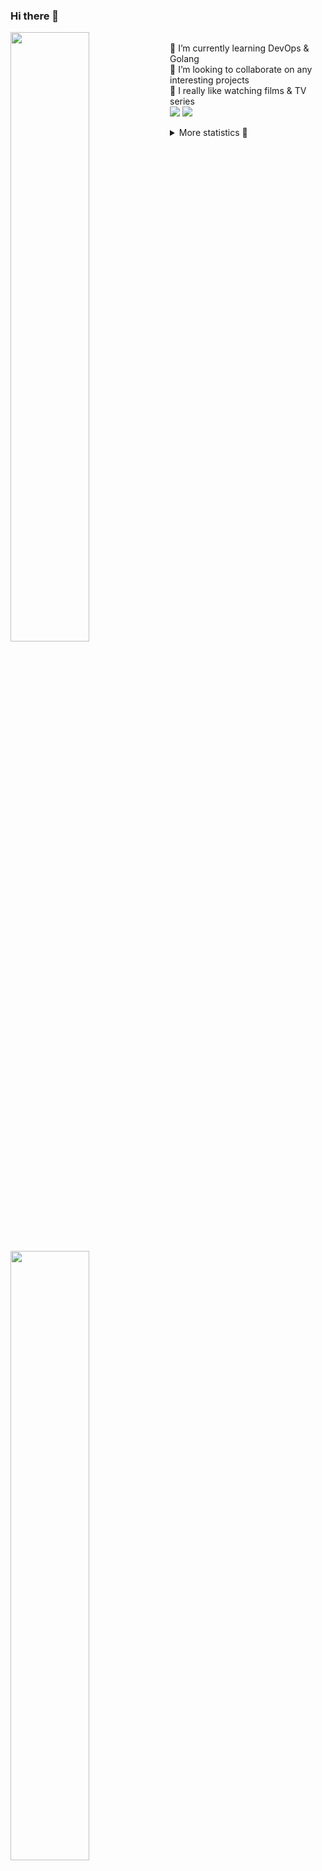 ### Hi there 👋


[<img align="left" width="50%" src="https://github-readme-stats.vercel.app/api?username=rufusnufus&hide=issues&show_icons=true&count_private=true&theme=transparent&title_color=FF6F40&text_color=FBF9F8&icon_color=F48242&hide_border=true&hide_title=true#gh-dark-mode-only">](https://metrics.lecoq.io/rufusnufus#gh-dark-mode-only)
[<img align="left" width="50%" src="https://github-readme-stats.vercel.app/api?username=rufusnufus&hide=issues&show_icons=true&count_private=true&theme=transparent&title_color=FF6533&text_color=4D4644&icon_color=FF8038&hide_border=true&hide_title=true#gh-light-mode-only">](https://metrics.lecoq.io/rufusnufus#gh-light-mode-only)

<p>
  <br>
  🌱 I’m currently learning DevOps & Golang</br>
  👯 I’m looking to collaborate on any interesting projects</br>
  🎥 I really like watching films & TV series</br>
  <a href="https://linkedin.com/in/rufusnufus"><img src="https://img.shields.io/badge/linkedin-0077B5.svg?style=for-the-badge&logo=linkedin&logoColor=white"/></a>
  <a href="https://t.me/rufusnufus"><img src="https://img.shields.io/badge/-telegram-black?style=for-the-badge&color=blue&logo=telegram"/></a>
</p>

<p text-align="left">
<details>
  <summary>More statistics 👀</summary><br/>

<!--START_SECTION:waka-->
![Code Time](http://img.shields.io/badge/Code%20Time-759%20hrs%203%20mins-blue)

![Profile Views](http://img.shields.io/badge/Profile%20Views-0-blue)

**I'm an Early 🐤** 

```text
🌞 Morning                4995 commits        █████░░░░░░░░░░░░░░░░░░░░   20.15 % 
🌆 Daytime                14561 commits       ███████████████░░░░░░░░░░   58.74 % 
🌃 Evening                4681 commits        █████░░░░░░░░░░░░░░░░░░░░   18.88 % 
🌙 Night                  554 commits         █░░░░░░░░░░░░░░░░░░░░░░░░   02.23 % 
```
📅 **I'm Most Productive on Wednesday** 

```text
Monday                   5272 commits        █████░░░░░░░░░░░░░░░░░░░░   21.27 % 
Tuesday                  4226 commits        ████░░░░░░░░░░░░░░░░░░░░░   17.05 % 
Wednesday                5408 commits        █████░░░░░░░░░░░░░░░░░░░░   21.81 % 
Thursday                 4482 commits        █████░░░░░░░░░░░░░░░░░░░░   18.08 % 
Friday                   4263 commits        ████░░░░░░░░░░░░░░░░░░░░░   17.20 % 
Saturday                 670 commits         █░░░░░░░░░░░░░░░░░░░░░░░░   02.70 % 
Sunday                   470 commits         ░░░░░░░░░░░░░░░░░░░░░░░░░   01.90 % 
```


📊 **This Week I Spent My Time On** 

```text
💬 Programming Languages: 
No Activity Tracked This Week

🔥 Editors: 
No Activity Tracked This Week
```

**I Mostly Code in Go** 

```text
Go                       18 repos            ████░░░░░░░░░░░░░░░░░░░░░   17.65 % 
Python                   14 repos            ███░░░░░░░░░░░░░░░░░░░░░░   13.73 % 
Smarty                   6 repos             █░░░░░░░░░░░░░░░░░░░░░░░░   05.88 % 
Shell                    3 repos             █░░░░░░░░░░░░░░░░░░░░░░░░   02.94 % 
Kotlin                   2 repos             ░░░░░░░░░░░░░░░░░░░░░░░░░   01.96 % 
```




 Last Updated on 27/04/2024 00:51:31 UTC
<!--END_SECTION:waka-->

</details>
</p>
